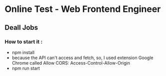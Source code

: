 # Online Test - Web Frontend Engineer 
## Deall Jobs

### How to start it :

- npm install
- because the API can't access and fetch, so, I used extension Google Chrome called Allow CORS: Access-Control-Allow-Origin
- npm run start
